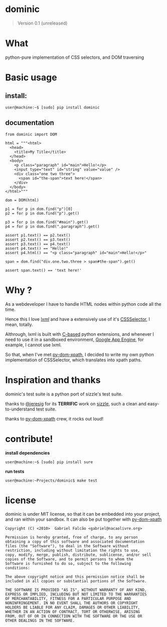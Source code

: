 # dominic
> Version 0.1 (unreleased)

# What

python-pure implementation of CSS selectors, and DOM traversing

# Basic usage

## install:

    user@machine:~$ [sudo] pip install dominic

## documentation

    from dominic import DOM

    html = """<html>
      <head>
        <title>My Title</title>
      </head>
      <body>
        <p class="paragraph" id="main">Hello!</p>
        <input type="text" id="string" value="value" />
        <div class="one two three">
          <span id="the-span">text here!</span>
        </div>
      </body>
    </html>"""

    dom = DOM(html)

    p1 = for p in dom.find("p")[0]
    p2 = for p in dom.find("p").get()

    p3 = for p in dom.find("#main").get()
    p4 = for p in dom.find(".paragraph").get()

    assert p1.text() == p2.text()
    assert p2.text() == p3.text()
    assert p3.text() == p4.text()
    assert p4.text() == "Hello!"
    assert p4.html() == "<p class="paragraph" id="main">Hello!</p>"

    span = dom.find("div.one.two.three > span#the-span").get()

    assert span.text() == 'text here!'

# Why ?

As a webdeveloper I have to handle HTML nodes within python code all
the time.

Hence this I love [lxml](http://codespeak.net/lxml/) and have a
extensively use of it's
[CSSSelector](http://codespeak.net/lxml/cssselect.html), I mean,
totally.

Althrough, lxml is built with
[C-based](http://www.python.org/doc/ext/intro.html) python extensions,
and whenever I need to use it in a sandboxed environment,
[Google App Engine](http://code.google.com/p/googleappengine/issues/detail?id=18),
for example, I cannot use lxml.

So that, when I've met
[py-dom-xpath](http://code.google.com/p/py-dom-xpath/), I decided to
write my own python implementation of CSSSelector, which translates
into xpath paths.

# Inspiration and thanks

dominic's test suite is a python port of sizzle's test suite.

thanks to [@jeresig](http://github.com/jeresig) for its **TERRIFIC** work
on [sizzle](http://github.com/jeresig/sizzle), such a clean and
easy-to-understand test suite.

thanks to [py-dom-xpath](http://code.google.com/p/py-dom-xpath/) crew,
it rocks out loud!

# contribute!

**install dependencies**

    user@machine:~$ [sudo] pip install sure

**run tests**

    user@machine:~Projects/dominic$ make test

# license

dominic is under MIT license, so that it can be embedded into your
project, and ran within your sandbox. It can also be put together with
[py-dom-xpath](http://code.google.com/p/py-dom-xpath/)

    Copyright (C) <2010>  Gabriel Falcão <gabriel@nacaolivre.org>

    Permission is hereby granted, free of charge, to any person
    obtaining a copy of this software and associated documentation
    files (the "Software"), to deal in the Software without
    restriction, including without limitation the rights to use,
    copy, modify, merge, publish, distribute, sublicense, and/or sell
    copies of the Software, and to permit persons to whom the
    Software is furnished to do so, subject to the following
    conditions:

    The above copyright notice and this permission notice shall be
    included in all copies or substantial portions of the Software.

    THE SOFTWARE IS PROVIDED "AS IS", WITHOUT WARRANTY OF ANY KIND,
    EXPRESS OR IMPLIED, INCLUDING BUT NOT LIMITED TO THE WARRANTIES
    OF MERCHANTABILITY, FITNESS FOR A PARTICULAR PURPOSE AND
    NONINFRINGEMENT. IN NO EVENT SHALL THE AUTHORS OR COPYRIGHT
    HOLDERS BE LIABLE FOR ANY CLAIM, DAMAGES OR OTHER LIABILITY,
    WHETHER IN AN ACTION OF CONTRACT, TORT OR OTHERWISE, ARISING
    FROM, OUT OF OR IN CONNECTION WITH THE SOFTWARE OR THE USE OR
    OTHER DEALINGS IN THE SOFTWARE.
